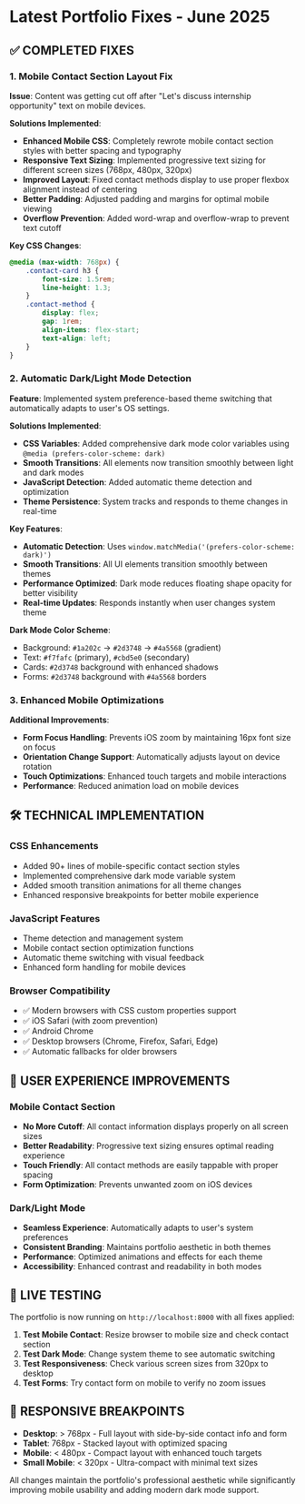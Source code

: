 # Latest Portfolio Fixes - June 2025

## ✅ COMPLETED FIXES

### 1. Mobile Contact Section Layout Fix
**Issue**: Content was getting cut off after "Let's discuss internship opportunity" text on mobile devices.

**Solutions Implemented**:
- **Enhanced Mobile CSS**: Completely rewrote mobile contact section styles with better spacing and typography
- **Responsive Text Sizing**: Implemented progressive text sizing for different screen sizes (768px, 480px, 320px)
- **Improved Layout**: Fixed contact methods display to use proper flexbox alignment instead of centering
- **Better Padding**: Adjusted padding and margins for optimal mobile viewing
- **Overflow Prevention**: Added word-wrap and overflow-wrap to prevent text cutoff

**Key CSS Changes**:
```css
@media (max-width: 768px) {
    .contact-card h3 {
        font-size: 1.5rem;
        line-height: 1.3;
    }
    .contact-method {
        display: flex;
        gap: 1rem;
        align-items: flex-start;
        text-align: left;
    }
}
```

### 2. Automatic Dark/Light Mode Detection
**Feature**: Implemented system preference-based theme switching that automatically adapts to user's OS settings.

**Solutions Implemented**:
- **CSS Variables**: Added comprehensive dark mode color variables using `@media (prefers-color-scheme: dark)`
- **Smooth Transitions**: All elements now transition smoothly between light and dark modes
- **JavaScript Detection**: Added automatic theme detection and optimization
- **Theme Persistence**: System tracks and responds to theme changes in real-time

**Key Features**:
- **Automatic Detection**: Uses `window.matchMedia('(prefers-color-scheme: dark)')` 
- **Smooth Transitions**: All UI elements transition smoothly between themes
- **Performance Optimized**: Dark mode reduces floating shape opacity for better visibility
- **Real-time Updates**: Responds instantly when user changes system theme

**Dark Mode Color Scheme**:
- Background: `#1a202c` → `#2d3748` → `#4a5568` (gradient)
- Text: `#f7fafc` (primary), `#cbd5e0` (secondary)
- Cards: `#2d3748` background with enhanced shadows
- Forms: `#2d3748` background with `#4a5568` borders

### 3. Enhanced Mobile Optimizations
**Additional Improvements**:
- **Form Focus Handling**: Prevents iOS zoom by maintaining 16px font size on focus
- **Orientation Change Support**: Automatically adjusts layout on device rotation
- **Touch Optimizations**: Enhanced touch targets and mobile interactions
- **Performance**: Reduced animation load on mobile devices

## 🛠️ TECHNICAL IMPLEMENTATION

### CSS Enhancements
- Added 90+ lines of mobile-specific contact section styles
- Implemented comprehensive dark mode variable system
- Added smooth transition animations for all theme changes
- Enhanced responsive breakpoints for better mobile experience

### JavaScript Features
- Theme detection and management system
- Mobile contact section optimization functions
- Automatic theme switching with visual feedback
- Enhanced form handling for mobile devices

### Browser Compatibility
- ✅ Modern browsers with CSS custom properties support
- ✅ iOS Safari (with zoom prevention)
- ✅ Android Chrome
- ✅ Desktop browsers (Chrome, Firefox, Safari, Edge)
- ✅ Automatic fallbacks for older browsers

## 🎯 USER EXPERIENCE IMPROVEMENTS

### Mobile Contact Section
- **No More Cutoff**: All contact information displays properly on all screen sizes
- **Better Readability**: Progressive text sizing ensures optimal reading experience
- **Touch Friendly**: All contact methods are easily tappable with proper spacing
- **Form Optimization**: Prevents unwanted zoom on iOS devices

### Dark/Light Mode
- **Seamless Experience**: Automatically adapts to user's system preferences
- **Consistent Branding**: Maintains portfolio aesthetic in both themes
- **Performance**: Optimized animations and effects for each theme
- **Accessibility**: Enhanced contrast and readability in both modes

## 🚀 LIVE TESTING

The portfolio is now running on `http://localhost:8000` with all fixes applied:

1. **Test Mobile Contact**: Resize browser to mobile size and check contact section
2. **Test Dark Mode**: Change system theme to see automatic switching
3. **Test Responsiveness**: Check various screen sizes from 320px to desktop
4. **Test Forms**: Try contact form on mobile to verify no zoom issues

## 📱 RESPONSIVE BREAKPOINTS

- **Desktop**: > 768px - Full layout with side-by-side contact info and form
- **Tablet**: 768px - Stacked layout with optimized spacing
- **Mobile**: < 480px - Compact layout with enhanced touch targets
- **Small Mobile**: < 320px - Ultra-compact with minimal text sizes

All changes maintain the portfolio's professional aesthetic while significantly improving mobile usability and adding modern dark mode support.

